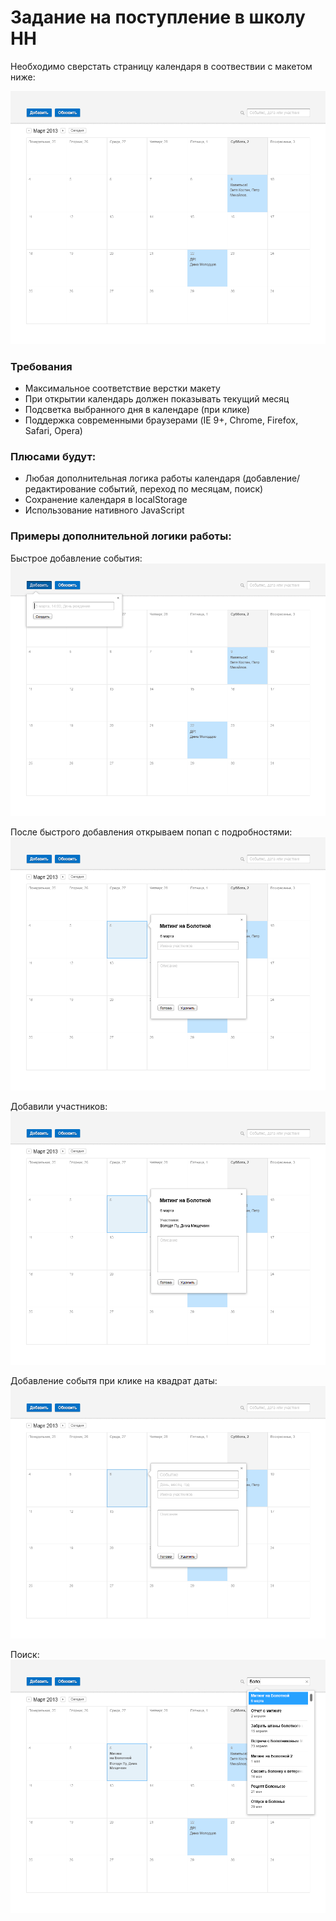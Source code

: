 Задание на поступление в школу HH
==================

Необходимо сверстать страницу календаря в соотвествии с макетом ниже:

![Общий вид приложения](mockups/Calendar-HW-01.png)

### Требования

 * Максимальное соответствие верстки макету
 * При открытии календарь должен показывать текущий месяц
 * Подсветка выбранного дня в календаре (при клике)
 * Поддержка современными браузерами (IE 9+, Chrome, Firefox, Safari, Opera)

### Плюсами будут:

 * Любая дополнительная логика работы календаря (добавление/редактирование событий, переход по месяцам, поиск)
 * Сохранение календаря в localStorage
 * Использование нативного JavaScript

### Примеры дополнительной логики работы:

Быстрое добавление события:
![Быстрое добавление события](mockups/Calendar-HW-02.png)

После быстрого добавления открываем попап с подробностями:
![После быстрого добавления открываем попап с подробностями](mockups/Calendar-HW-03.png)

Добавили участников:
![Добавили участников](mockups/Calendar-HW-04.png)

Добавление событя при клике на квадрат даты:
![Добавление событя при клике на квадрат даты](mockups/Calendar-HW-05.png)

Поиск:
![Поиск](mockups/Calendar-HW-07.png)

